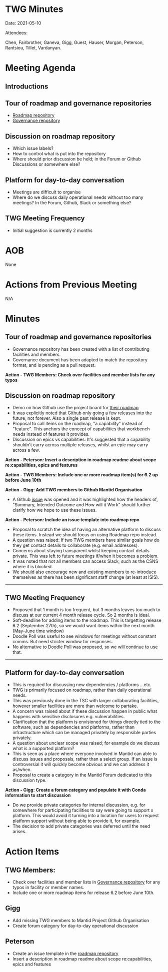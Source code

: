 # TWG Minutes

Date: 2021-05-10

Attendees:

Chen, Fairbrother, Ganeva, Gigg, Guest, Hauser, Morgan, Peterson, Rantsiou, Tillet, Vardanyan.

# Meeting Agenda

## Introductions

## Tour of roadmap and governance repositories
- [Roadmap repository](https://github.com/mantidproject/roadmap)
- [Governance repository](https://github.com/mantidproject/governance)

## Discussion on roadmap repository
- Which issue labels?
- How to control what is put into the repository
- Where should prior discussion be held; in the Forum or Github Discussions or somewhere else?

## Platform for day-to-day conversation
- Meetings are difficult to organise
- Where do we discuss daily operational needs without too many meetings? In the Forum, Github, Slack or something else?

## TWG Meeting Frequency
- Initial suggestion is currently 2 months

# AOB
None

# Actions from Previous Meeting

N/A

# Minutes

## Tour of roadmap and governance repositories
- Governance repository has been created with a list of contributing facilities and members.
- Governance document has been adapted to match the repository format, and is pending as a pull request.

**Action - TWG Members: Check over facilities and member lists for any typos**

## Discussion on roadmap repository

- Demo on how Github use the project board for [their roadmap](https://github.com/github/roadmap/projects/1)
- It was explicitly noted that Github only going a few releases into the future, not forever. Also a single past release is kept.
- Proposal to call items on the roadmap, "a capability" instead of "feature". This anchors the concept of capabilities that workbench needs instead of features it provides.
- Discussion on epics vs capabilities: It's suggested that a capability shouldn't carry across multiple releases, whilst an epic may carry across a few.

**Action - Peterson: Insert a description in roadmap readme about scope re:capabilities, epics and features**

**Action - TWG Members: Include one or more roadmap item(s) for 6.2 up before June 10th**

**Action - Gigg: Add TWG members to Github Mantid Organisation**

- A Github [issue](https://github.com/github/roadmap/issues/126) was opened and it was highlighted how the headers of, "Summary, Intended Outcome and How will it Work" should further clarify how we hope to use these issues.

**Action - Peterson: Include an issue template into roadmap repo**

- Proposal to scratch the idea of having an alternative platform to discuss these items. Instead we should focus on using Roadmap repo instead.
- A question was raised: If two TWG members have similar goals how do they get contact details to collaborate (e.g. email addresses).
- Concerns about staying transparent whilst keeping contact details private. This was left to future meetings if/when it becomes a problem.
- It was noted that not all members can access Slack, such as the CSNS where it is blocked.
- We should also encourage new and existing members to re-introduce themselves as there has been significant staff change (at least at ISIS).

---

## TWG Meeting Frequency

- Proposed that 1 month is too frequent, but 3 months leaves too much to discuss at our current 4 month release cycle. So 2 months is ideal.
- Soft-deadline for adding items to the roadmap. This is targetting release 6.2 (September 27th), so we would want items within the next month (May-June time window)
- Doodle Poll was useful to see windows for meetings without constant comms. But need stricter window for responses.
- No alternative to Doodle Poll was proposed, so we will continue to use that.

---

## Platform for day-to-day conversation

- This is required for discussing new dependencies / platforms ...etc.
- TWG is primarily focused on roadmap, rather than daily operational needs.
- This was previously done in the TSC with larger collaborating facilities, however smaller facilities are more than welcome to partake.
- A concern was raised about if these discussion happen in public what happens with sensitive disclosures e.g. vulnerabilities.
- Clarification that the platform is envisioned for things directly tied to the software, such as dependencies and platforms, rather than infrastructure which can be managed privately by responsible parties privately.
- A question about unclear scope was raised; for example do we discuss what is a supported platform?
- This is seen as a place where everyone involved in Mantid can able to discuss issues and proposals, rather than a select group. If an issue is controversial it will quickly become obvious and we can address it as/when.
- Proposal to create a category in the Mantid Forum dedicated to this discussion type.

**Action - Gigg: Create a forum category and populate it with Conda information to start discussion**

- Do we provide private categories for internal discussion, e.g. for somewhere for participating facilities to say were going to support x platform. This would avoid it turning into a location for users to request platform support without being able to provide it, for example.
- The decision to add private categories was deferred until the need arises.

# Action Items

## TWG Members:
- Check over facilities and member lists in [Governance repository](https://github.com/mantidproject/governance) for any typos in facility or member names.
- Include one or more roadmap items for release 6.2 before June 10th.

## Gigg
- Add missing TWG members to Mantid Project Github Organisation
- Create forum category for day-to-day operational discussion

## Peterson
- Create an issue template in the [roadmap repository](https://github.com/mantidproject/roadmap)
- Insert a description in roadmap readme about scope re:capabilities, epics and features
